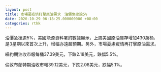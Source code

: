 ```yaml
---
layout: post
title: 市場憂疫情打擊原油需求　油價急挫逾5%
date: 2020-10-29 06:18:25.000000000 +08:00
categories: rthk
---
```


油價急挫逾5%，美國能源資料署的數據顯示，上周美國原油庫存增加430萬桶，是3星期以來首次上升，增幅亦遠超預期。另外，市場憂慮疫情再打擊原油需求。

紐約期油收市報每桶37.39美元，下跌2.18美元，跌幅5.5%。

倫敦布蘭特期油收市報39.12美元，下跌2.08美元，跌幅5.1%。
